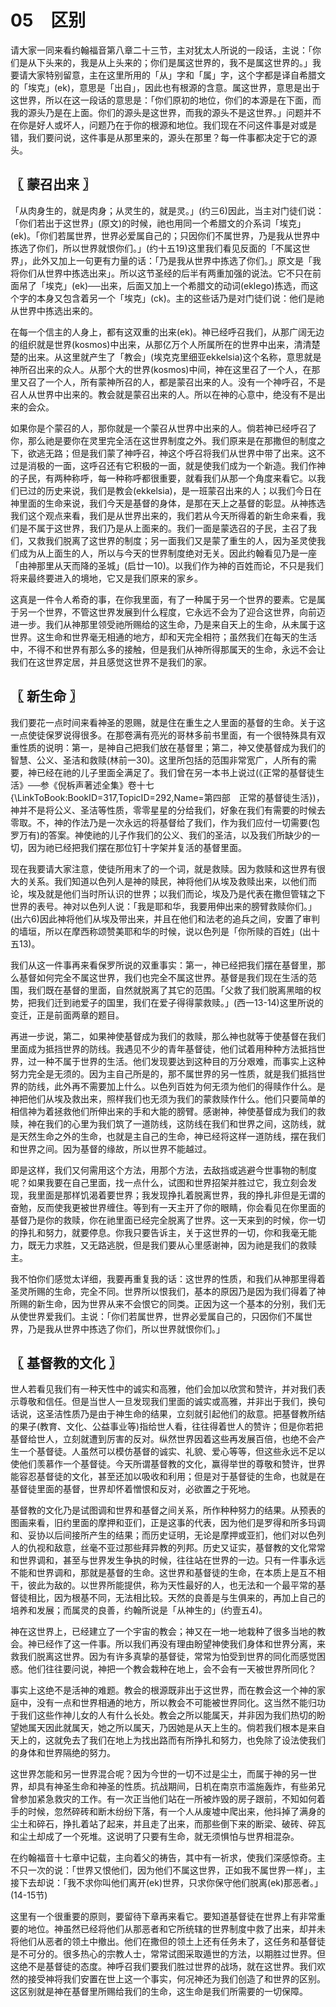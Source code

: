 # 05　区别


请大家一同来看约翰福音第八章二十三节，主对犹太人所说的一段话，主说：「你们是从下头来的，我是从上头来的；你们是属这世界的，我不是属这世界的。」我要请大家特别留意，主在这里所用的「从」字和「属」字，这个字都是译自希腊文的「埃克」(ek)，意思是「出自」，因此也有根源的含意。属这世界，意思是出于这世界，所以在这一段话的意思是：「你们原初的地位，你们的本源是在下面，而我的源头乃是在上面。你们的源头是这世界，而我的源头不是这世界。」问题并不在你是好人或坏人，问题乃在于你的根源和地位。我们现在不问这件事是对或是错，我们要问说，这件事是从那里来的，源头在那里？每一件事都决定于它的源头。



## 〖 蒙召出来 〗

「从肉身生的，就是肉身；从灵生的，就是灵。」(约三6)因此，当主对门徒们说：「你们若出于这世界」(原文)的时候，祂也用同一个希腊文的介系词「埃克」(ek)。「你们若属世界，世界必爱属自己的；只因你们不属世界，乃是我从世界中拣选了你们，所以世界就恨你们。」(约十五19)这里我们看见反面的「不属这世界」，此外又加上一句更有力量的话：「乃是我从世界中拣选了你们。」原文是「我将你们从世界中拣选出来」。所以这节圣经的后半有两重加强的说法。它不只在前面帠了「埃克」(ek)──出来，后面又加上一个希腊文的动词(eklego)拣选，而这个字的本身又包含着另一个「埃克」(ck)。主的这些话乃是对门徒们说：他们是祂从世界中拣选出来的。

在每一个信主的人身上，都有这双重的出来(ek)。神已经呼召我们，从那广阔无边的组织就是世界(kosmos)中出来，从那亿万个人所属所在的世界中出来，清清楚楚的出来。从这里就产生了「教会」(埃克克里细亚ekkelsia)这个名称，意思就是神所召出来的众人。从那个大的世界(kosmos)中间，神在这里召了一个人，在那里又召了一个人，所有蒙神所召的人，都是蒙召出来的人。没有一个神呼召，不是召人从世界中出来的。教会就是蒙召出来的人。所以在神的心意中，绝没有不是出来的会众。

如果你是个蒙召的人，那你就是一个蒙召从世界中出来的人。倘若神已经呼召了你，那么祂是要你在灵里完全活在这世界制度之外。我们原来是在那撒但的制度之下，欲逃无路；但是我们蒙了神呼召，神这个呼召将我们从世界中带了出来。这不过是消极的一面，这呼召还有它积极的一面，就是使我们成为一个新造。我们作神的子民，有两种称呼，每一种称呼都很重要，就看我们从那一个角度来看它。以我们已过的历史来说，我们是教会(ekkelsia)，是一班蒙召出来的人；以我们今日在神里面的生命来说，我们今天是基督的身体，是那在天上之基督的彰显。从神拣选我们这个观点来看，我们是从世界出来的，我们若从今天所得着的新生命来看，我们是不属于这世界，我们乃是从上面来的。我们一面是蒙选召的子民，主召了我们，又救我们脱离了这世界的制度；另一面我们又是蒙了重生的人，因为圣灵使我们成为从上面生的人，所以与今天的世界制度绝对无关。因此约翰看见乃是一座「由神那里从天而降的圣城」(启廿一10)。以我们作为神的百姓而论，不只是我们将来最终要进入的境地，它又是我们原来的家乡。

这真是一件令人希奇的事，在你我里面，有了一种属于另一个世界的要素。它是属于另一个世界，不管这世界发展到什么程度，它永远不会为了迎合这世界，向前迈进一步。我们从神那里领受祂所赐给的这生命，乃是来自天上的生命，从未属于这世界。这生命和世界毫无相通的地方，却和天完全相符；虽然我们在每天的生活中，不得不和世界有那么多的接触，但是我们从神所得那属天的生命，永远不会让我们在这世界定居，并且感觉这世界不是我们的家。



## 〖 新生命 〗

我们要花一点时间来看神圣的恩赐，就是住在重生之人里面的基督的生命。关于这一点使徒保罗说得很多。在那卷满有亮光的哥林多前书里面，有一个很特殊具有双重性质的说明：第一，是神自己把我们放在基督里；第二，神又使基督成为我们的智慧、公义、圣洁和救赎(林前一30)。这里所包括的范围非常宽广，人所有的需要，神已经在祂的儿子里面全满足了。我们曾在另一本书上说过(《正常的基督徒生活》──参《倪柝声著述全集》卷十七{\LinkToBook:BookID=317,TopicID=292,Name=第四部　正常的基督徒生活})，神并不是将公义、圣洁等性质，零零星星的分给我们，好象在我们有需要的时候去零取。不，神的作法乃是一次永远的将基督给了我们，作为我们应付一切需要(包罗万有)的答案。神使祂的儿子作我们的公义、我们的圣洁，以及我们所缺少的一切，因为祂已经把我们摆在那位钉十字架并复活的基督里面。

现在我要请大家注意，使徒所用末了的一个词，就是救赎。因为救赎和这世界有很大的关系。我们知道以色列人是神的赎民，神将他们从埃及救赎出来，以他们而论，埃及就是他们当时所认识的世界；以我们而论，埃及乃是代表在撒但管辖之下世界的表号。神对以色列人说：「我是耶和华，我要用伸出来的膀臂救赎你们。」(出六6)因此神将他们从埃及带出来，并且在他们和法老的追兵之间，安置了审判的墙垣，所以在摩西称颂赞美耶和华的时候，说以色列是「你所赎的百姓」(出十五13)。

我们从这一件事再来看保罗所说的双重事实：第一，神已经把我们摆在基督里，那么基督如何完全不属这世界，我们也完全不属这世界。基督是我们现在生活的范围，我们既在基督的里面，自然就脱离了其它的范围。「父救了我们脱离黑暗的权势，把我们迁到祂爱子的国里，我们在爱子得得蒙救赎。」(西一13-14)这里所说的变迁，正是前面两章的题目。

再进一步说，第二，如果神使基督成为我们的救赎，那么神也就等于使基督在我们里面成为抵挡世界的防线。我遇见不少的青年基督徒，他们试着用种种方法抵挡世界，过一种不属于世界的生活。他们发现要达到这种目的万分艰难，而事实上这种努力完全是无须的。因为主自己所是的，那不属世界的另一性质，就是我们抵挡世界的防线，此外再不需要加上什么。以色列百姓为何无须为他们的得赎作什么。是神把他们从埃及救出来，照样我们也无须为我们的蒙救赎作什么。他们只要简单的相信神为着拯救他们所伸出来的手和大能的膀臂。感谢神，神使基督成为我们的救赎，神在我们的心里为我们筑了一道防线，这防线在我们和世界之间，这防线，就是天然生命之外的生命，也就是主自己的生命，神已经将这样一道防线，摆在我们和世界之间。因为基督的缘故，所以世界不能越过。

即是这样，我们又何需用这个方法，用那个方法，去敌挡或逃避今世事物的制度呢？如果我要在自己里面，找一点什么，试图和世界招架并胜过它，我立刻会发现，我里面是那样饥渴着要世界；我发现挣扎着脱离世界，我的挣扎非但是无谓的奋勉，反而使我更被世界缠住。等到有一天主开了你的眼睛，你会看见在你里面的基督乃是你的救赎，你在祂里面已经完全脱离了世界。这一天来到的时候，你一切的挣扎和努力，就要停息。你我只要告诉主，关于这世界的一切，你和我毫无能力，既无力求胜，又无路逃脱，但是我们要从心里感谢神，因为祂是我们的救赎主。

我不怕你们感觉太详细，我要再重复我的话：这世界的性质，和我们从神那里得着圣灵所赐的生命，完全不同。世界所以恨我们，基本的原因乃是因为我们得着了神所赐的新生命，因为世界从来不会恨它的同类。正因为这一个基本的分别，我们无从使世界爱我们。主说：「你们若属世界，世界必爱属自己的，只因你们不属世界，乃是我从世界中拣选了你们，所以世界就恨你们。」



## 〖 基督教的文化 〗

世人若看见我们有一种天性中的诚实和高雅，他们会加以欣赏和赞许，并对我们表示尊敬和信任。但是当世人一旦发现我们里面的诚实或高雅，并非出于我们，换句话说，这圣洁性质乃是由于神生命的结果，立刻就引起他们的敌意。把基督教所结的果子(教育、文化、公益事业等)指给世人看，往往得着世人的赞许；但是你若把基督给世人，立刻就遭到厉害的反对。纵然世界因着这些再发展百倍，也绝不会产生一个基督徒。人虽然可以模仿基督的诚实、礼貌、爱心等等，但这些永远不足以使他们羡慕作一个基督徒。今天所谓基督教的文化，赢得举世的尊敬和赞许，世界能容忍基督徒的文化，甚至还加以吸收和利用；但是对于基督徒的生命，也就是在基督徒里面的基督，世界却怀着憎恨和反对，必欲置之于死地。

基督教的文化乃是试图调和世界和基督之间关系，所作种种努力的结果。从预表的图画来看，旧约里面的摩押和亚们，正是这事的代表，因为他们是罗得和所多玛调和、妥协以后间接所产生的结果；而历史证明，无论是摩押或亚扪，他们对以色列人的仇视和敌意，丝毫不亚过那些拜异教的列邦。历史又证实，基督教的文化常常和世界调和，甚至与世界发生争执的时候，往往站在世界的一边。只有一件事永远不能和世界调和，那就是基督的生命。这世界和基督徒的生命，在本质上是互不相干，彼此为敌的。以世界所能提供，称为天性最好的人，也无法和一个最平常的基督徒相比，因为根基不同，无法相比较。天然的良善是与生俱来的，再加上自己的培养和发展；而属灵的良善，约翰所说是「从神生的」(约壹五4)。

神在这世界上，已经建立了一个宇宙的教会；神又在一地一地栽种了很多当地的教会。神已经作了这一件事。所以我们再没有理由盼望神使我们身体和世界分离，来救我们脱离这世界。因为有许多真挚的基督徒，常常为怕受到世界的同化而感觉困惑。他们往往要问说，神把一个教会栽种在地上，会不会有一天被世界所同化？

事实上这绝不是活神的难题。教会的根源既非出于这世界，而在教会这一个神的家庭中，没有一点和世界相通的地方，所以教会不可能被世界同化。这当然不能归功于我们这些作神儿女的人有什么长处。教会之所以能属天，并非因为我们热切的盼望她属天因此就属天，她之所以属天，乃因她是从天上生的。倘若我们根本是来自天上的，这就免去了我们在地上为找出路而有所挣扎和努力，也免除了设法使我们的身体和世界隔绝的努力。

这世界怎能和另一世界混合呢？因为今世的一切不过是尘土，而属于神的另一世界，却具有神圣生命和神圣的性质。抗战期间，日机在南京巿滥施轰炸，有些弟兄曾参加紧急救灾的工作。有一次正当他们站在一所被炸毁的房子跟前，不知如何着手的时候，忽然碎砖和断木纷纷下落，有一个人从废墟中爬出来，他抖掉了满身的尘土和碎石，挣扎着站了起来，并且走了出来，而那些倒下来的断梁、破砖、碎瓦和尘土却成了一个死堆。这说明了只要有生命，就无须惧怕与世界相混杂。

在约翰福音十七章中记载，主向着父的祷告，其中有一祈求，使我们深感惊奇。主不只一次的说：「世界又恨他们，因为他们不属这世界，正如我不属世界一样」，主接下去却说：「我不求你叫他们离开(ek)世界，只求你保守他们脱离(ek)那恶者。」(14-15节)

这里有一个很重要的原则，要留待下章再来看它。要知道基督徒在世界上有非常重要的地位。神虽然已经将他们从那恶者和它所统辖的世界制度中救了出来，却并未将他们从恶者的领土中撤出。他们在撒但的领土上还有任务未了，这任务和基督徒是不可分的。很多热心的宗教人士，常常试图采取遁世的方法，以期胜过世界。但这绝不是基督徒的态度。神呼召我们要我们胜过世界的战场，就在这世界。我们欢然的接受神将我们安置在世上这一个事实，何况神还为我们创造了和世界的区别。这区别就是神在基督里所赐给我们的生命，这生命是我们所需要的一切保障。


